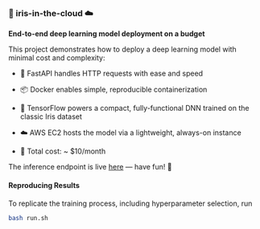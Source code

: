 ### 🌸 iris-in-the-cloud ☁️

**End-to-end deep learning model deployment on a budget**

This project demonstrates how to deploy a deep learning model with minimal cost and complexity:

* 🚀 FastAPI handles HTTP requests with ease and speed

* 📦 Docker enables simple, reproducible containerization

* 🧠 TensorFlow powers a compact, fully-functional DNN trained on the classic Iris dataset

* ☁️ AWS EC2 hosts the model via a lightweight, always-on instance

* 💸 Total cost: ~ $10/month

The inference endpoint is live [here](http://3.17.238.30:8000/) — have fun! 🎯

#### Reproducing Results

To replicate the training process, including hyperparameter selection, run

```bash
bash run.sh
```